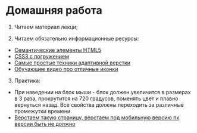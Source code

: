 ﻿# Домашняя работа


1. Читаем материал лекци; 

2. Читаем обязательно информационные ресурсы:

 * [Семантические элементы HTML5](https://html5book.ru/html5-semantic-elements/)	
 * [CSS3 с погружением](https://habr.com/post/137348/)
 * [Самые простые техники адаптивной верстки](https://habr.com/post/144003/)
 * [Обучающее видео про отличные иконки](https://www.youtube.com/watch?v=m5Ub-MXKMgA)

3. Практика:

 * При наведении на блок мыши - блок должен увеличится в размерах в 3 раза, 
   прокрутится на 720 градусов, поменять цвет и плавно вернуться назад.
   Все свойства должны переходить за различные промежутки времени.
 * [Верстаем такую страницу, верстаем под мобильную версию пк версии быть не должно](http://prntscr.com/k0bhkc)

 


